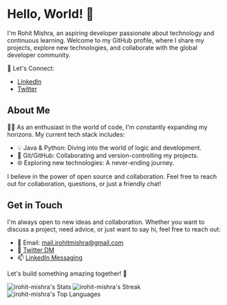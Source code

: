 # Hello, World! 👋

I'm Rohit Mishra, an aspiring developer passionate about technology and continuous learning. Welcome to my GitHub profile, where I share my projects, explore new technologies, and collaborate with the global developer community.

🚀 Let's Connect:
- [LinkedIn](https://www.linkedin.com/in/irohit-mishra/)
- [Twitter](https://twitter.com/rrealrohit)

## About Me

👨‍💻 As an enthusiast in the world of code, I'm constantly expanding my horizons. My current tech stack includes:

- 💡 Java & Python: Diving into the world of logic and development.
- 🔗 Git/GitHub: Collaborating and version-controlling my projects.
- 🌐 Exploring new technologies: A never-ending journey.

I believe in the power of open source and collaboration. Feel free to reach out for collaboration, questions, or just a friendly chat!


## Get in Touch

I'm always open to new ideas and collaboration. Whether you want to discuss a project, need advice, or just want to say hi, feel free to reach out:

- 📧 Email: mail.irohitmishra@gmail.com
- 💬 [Twitter DM](https://twitter.com/rrealrohit)
- 📫 [LinkedIn Messaging](https://www.linkedin.com/in/irohit-mishra)

Let's build something amazing together! 🚀

![irohit-mishra's Stats](https://github-readme-stats.vercel.app/api?username=irohit-mishra&theme=chartreuse-dark&show_icons=true&hide_border=true&count_private=true)
![irohit-mishra's Streak](https://github-readme-streak-stats.herokuapp.com/?user=irohit-mishra&theme=chartreuse-dark&hide_border=true)
![irohit-mishra's Top Languages](https://github-readme-stats.vercel.app/api/top-langs/?username=irohit-mishra&theme=chartreuse-dark&show_icons=true&hide_border=true&layout=compact)
